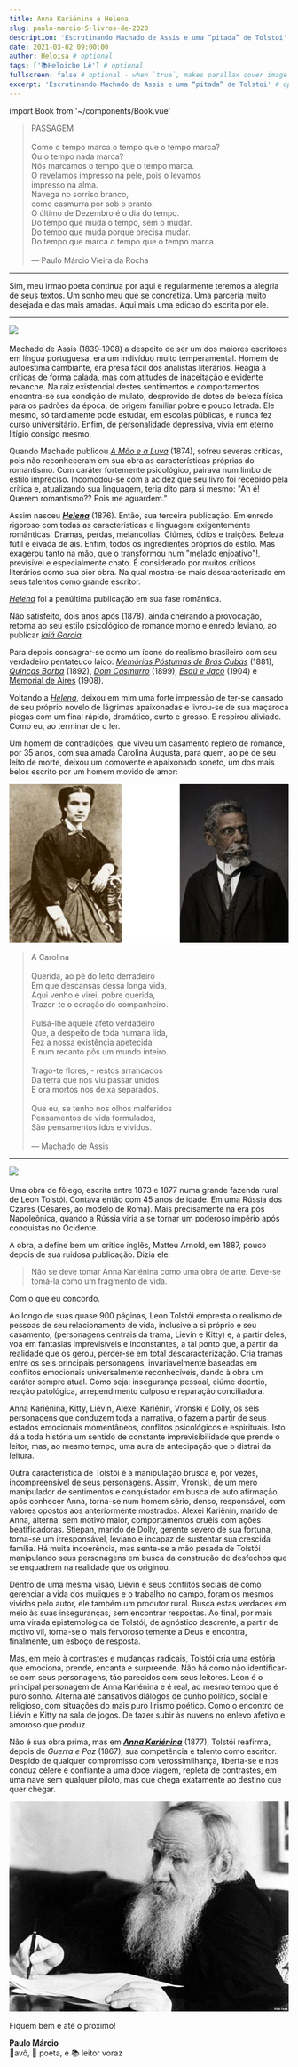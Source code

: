 ```yaml
---
title: Anna Kariénina e Helena
slug: paulo-marcio-5-livros-de-2020
description: 'Escrutinando Machado de Assis e uma “pitada” de Tolstoi'
date: 2021-03-02 09:00:00
author: Heloisa # optional
tags: ['📚Heloiche Lê'] # optional
fullscreen: false # optional - when `true`, makes parallax cover image take up full viewport height
excerpt: 'Escrutinando Machado de Assis e uma “pitada” de Tolstoi' # optional
---
```


import Book from '~/components/Book.vue'

> PASSAGEM<br><br>
> Como o tempo marca o tempo que o tempo marca?<br>
> Ou o tempo nada marca?<br>
> Nós marcamos o tempo que o tempo marca.<br>
> O revelamos impresso na pele, pois o levamos<br>
> impresso na alma.<br>
> Navega no sorriso branco,<br>
> como casmurra por sob o pranto.<br>
> O último de Dezembro é o dia do tempo.<br>
> Do tempo que muda o tempo, sem o mudar.<br>
> Do tempo que muda porque precisa mudar.<br>
> Do tempo que marca o tempo que o tempo marca.<br><br>
> — Paulo Márcio Vieira da Rocha

---

Sim, meu irmao poeta continua por aqui e regularmente teremos a alegria de seus textos. Um sonho meu que se concretiza. Uma parceria muito desejada e das mais amadas. Aqui mais uma edicao do escrita por ele.

---

<book title="Helena" author="Machado de Assis" link="https://amzn.to/383uSth">
<a target="blank"  href="https://www.amazon.com.br/gp/product/8572325360/ref=as_li_tl?ie=UTF8&camp=1789&creative=9325&creativeASIN=8572325360&linkCode=as2&tag=heloisaavroch-20&linkId=657f43b2410945d3f2d7b12042e678a8"><img border="0" src="//ws-na.amazon-adsystem.com/widgets/q?_encoding=UTF8&MarketPlace=BR&ASIN=8572325360&ServiceVersion=20070822&ID=AsinImage&WS=1&Format=_SL250_&tag=heloisaavroch-20&tag=heloisaavroch-20" ></a>
</book>

Machado de Assis (1839‐1908) a despeito de ser um dos maiores escritores em língua portuguesa, era um indivíduo muito temperamental. Homem de autoestima cambiante, era presa fácil dos analistas literários. Reagia à críticas de forma calada, mas com atitudes de inaceitação e evidente revanche. Na raiz existencial destes sentimentos e comportamentos encontra-se sua condição de mulato, desprovido de dotes de beleza física para os padrões da época; de origem familiar pobre e pouco letrada. Ele mesmo, só tardiamente pode estudar, em escolas públicas, e nunca fez curso universitário. Enfim, de personalidade depressiva, vivia em eterno litígio consigo mesmo.

Quando Machado publicou _[A Mão e a Luva](https://amzn.to/3sIKn1T)_ (1874), sofreu severas críticas, pois não reconheceram em sua obra as características próprias do romantismo. Com caráter fortemente psicológico, pairava num limbo de estilo impreciso. Incomodou-se com a acidez que seu livro foi recebido pela crítica e, atualizando sua linguagem, teria dito para si mesmo: "Ah é! Querem romantismo?? Pois me aguardem."

Assim nasceu **_[Helena](https://amzn.to/3r74Pc3)_** (1876). Então, sua terceira publicação. Em enredo rigoroso com todas as características e linguagem exigentemente românticas. Dramas, perdas, melancolias. Ciúmes, ódios e traições. Beleza fútil e eivada de ais. Enfim, todos os ingredientes próprios do estilo. Mas exagerou tanto na mão, que o transformou num "melado enjoativo"!, previsível e especialmente chato. É considerado por muitos críticos literários como sua pior obra. Na qual mostra-se mais descaracterizado em seus talentos como grande escritor.

_[Helena](https://amzn.to/3r74Pc3)_ foi a penúltima publicação em sua fase romântica.

Não satisfeito, dois anos após (1878), ainda cheirando a provocação, retorna ao seu estilo psicológico de romance morno e enredo leviano, ao publicar _[Iaiá Garcia](https://amzn.to/2Pe2k9S)_.

Para depois consagrar-se como um ícone do realismo brasileiro com seu verdadeiro pentateuco laico: _[Memórias Póstumas de Brás Cubas](https://amzn.to/301V8zO)_ (1881), _[Quincas Borba](https://amzn.to/302MYaC)_ (1892), _[Dom Casmurro](https://amzn.to/2OfhxH9)_ (1899), _[Esaú e Jacó](https://amzn.to/3dX6sW4)_ (1904) e [Memorial de Aires](https://amzn.to/2OficbB) (1908).

Voltando a _[Helena](https://amzn.to/3r74Pc3)_, deixou em mim uma forte impressão de ter-se cansado de seu próprio novelo de lágrimas apaixonadas e livrou-se de sua maçaroca piegas com um final rápido, dramático, curto e grosso. E respirou aliviado. Como eu, ao terminar de o ler.

Um homem de contradições, que viveu um casamento repleto de romance, por 35 anos, com sua amada Carolina Augusta, para quem, ao pé de seu leito de morte, deixou um comovente e apaixonado soneto, um dos mais belos escrito por um homem movido de amor:

![](./imgs/machado-carolina.png)

> A Carolina<br><br>
> Querida, ao pé do leito derradeiro<br>
> Em que descansas dessa longa vida,<br>
> Aqui venho e virei, pobre querida,<br>
> Trazer-te o coração do companheiro.<br><br>
> Pulsa-lhe aquele afeto verdadeiro<br>
> Que, a despeito de toda humana lida,<br>
> Fez a nossa existência apetecida<br>
> E num recanto pôs um mundo inteiro.<br><br>
> Trago-te flores, - restos arrancados<br>
> Da terra que nos viu passar unidos<br>
> E ora mortos nos deixa separados.<br><br>
> Que eu, se tenho nos olhos malferidos<br>
> Pensamentos de vida formulados,<br>
> São pensamentos idos e vividos.<br><br>
> — Machado de Assis

---

<book title="Anna Kari&ecirc;nina" author="Liev Tolstoi" link="https://amzn.to/3bMpax1">
<a target="_blank"  href="https://www.amazon.com.br/gp/product/8535929223/ref=as_li_tl?ie=UTF8&camp=1789&creative=9325&creativeASIN=8535929223&linkCode=as2&tag=pmvdarocha-20&linkId=2f1a8326507be24f39d67290ef4dcb8b"><img border="0" src="//ws-na.amazon-adsystem.com/widgets/q?_encoding=UTF8&MarketPlace=BR&ASIN=8535929223&ServiceVersion=20070822&ID=AsinImage&WS=1&Format=_SL250_&tag=heloisaavroch-20" ></a>
</book>

Uma obra de fôlego, escrita entre 1873 e 1877 numa grande fazenda rural de Leon Tolstói. Contava então com 45 anos de idade. Em uma Rússia dos Czares (Césares, ao modelo de Roma). Mais precisamente na era pós Napoleônica, quando a Rússia viria a se tornar um poderoso império após conquistas no Ocidente.

A obra, a define bem um crítico inglês, Matteu Arnold, em 1887, pouco depois de sua ruidosa publicação. Dizia ele:

> Não se deve tomar Anna Kariénina como uma obra de arte. Deve-se tomá-la como um fragmento de vida.

Com o que eu concordo.

Ao longo de suas quase 900 páginas, Leon Tolstói empresta o realismo de pessoas de seu relacionamento de vida, inclusive a si próprio e seu casamento, (personagens centrais da trama, Liévin e Kitty) e, a partir deles, voa em fantasias imprevisíveis e inconstantes, a tal ponto que, a partir da realidade que os gerou, perder-se em total descaracterização. Cria tramas entre os seis principais personagens, invariavelmente baseadas em conflitos emocionais universalmente reconhecíveis, dando à obra um caráter sempre atual. Como seja: insegurança pessoal, ciúme doentio, reação patológica, arrependimento culposo e reparação conciliadora.

Anna Kariénina, Kitty, Liévin, Alexei Kariênin, Vronski e Dolly, os seis personagens que conduzem toda a narrativa, o fazem a partir de seus estados emocionais momentâneos, conflitos psicológicos e espirituais. Isto dá a toda história um sentido de constante imprevisibilidade que prende o leitor, mas, ao mesmo tempo, uma aura de antecipação que o distrai da leitura.

Outra característica de Tolstói é a manipulação brusca e, por vezes, incompreensível de seus personagens. Assim, Vronski, de um mero manipulador de sentimentos e conquistador em busca de auto afirmação, após conhecer Anna, torna-se num homem sério, denso, responsável, com valores opostos aos anteriormente mostrados. Alexei Kariênin, marido de Anna, alterna, sem motivo maior, comportamentos cruéis com ações beatificadoras. Stiepan, marido de Dolly, gerente severo de sua fortuna, torna-se um irresponsável, leviano e incapaz de sustentar sua crescida família. Há muita incoerência, mas sente-se a mão pesada de Tolstói manipulando seus personagens em busca da construção de desfechos que se enquadrem na realidade que os originou.

Dentro de uma mesma visão, Liévin e seus conflitos sociais de como gerenciar a vida dos mujiques e o trabalho no campo, foram os mesmos vividos pelo autor, ele também um produtor rural. Busca estas verdades em meio às suas inseguranças, sem encontrar respostas. Ao final, por mais uma virada epistemológica de Tolstói, de agnóstico descrente, a partir de motivo vil, torna-se o mais fervoroso temente a Deus e encontra, finalmente, um esboço de resposta.

Mas, em meio à contrastes e mudanças radicais, Tolstói cria uma estória que emociona, prende, encanta e surpreende. Não há como não identificar-se com seus personagens, tão parecidos com seus leitores. Leon é o principal personagem de Anna Kariénina e é real, ao mesmo tempo que é puro sonho. Alterna até cansativos diálogos de cunho político, social e religioso, com situações do mais puro lirismo poético. Como o encontro de Liévin e Kitty na sala de jogos. De fazer subir às nuvens no enlevo afetivo e amoroso que produz.

Não é sua obra prima, mas em **_[Anna Kariénina](https://amzn.to/3bMpax1)_** (1877), Tolstói reafirma, depois de _Guerra e Paz_ (1867), sua competência e talento como escritor. Despido de qualquer compromisso com verossimilhança, liberta-se e nos conduz célere e confiante a uma doce viagem, repleta de contrastes, em uma nave sem qualquer piloto, mas que chega exatamente ao destino que quer chegar.

![](./imgs/paulo-marcio-top-5/tolstoi.jpg)

Fiquem bem e até o proximo!

**Paulo Márcio**<br>
👴avô, 📝 poeta, e 📚 leitor voraz
